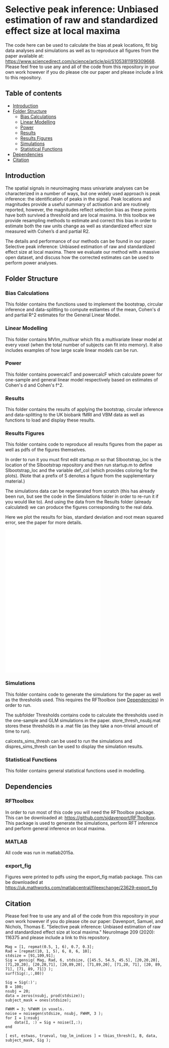 # Selective peak inference: Unbiased estimation of raw and standardized effect size at local maxima
The code here can be used to calculate the bias at peak locations, fit big data analyses and simulations as well as to 
reproduce all figures from the paper available at: https://www.sciencedirect.com/science/article/pii/S1053811919309668.
Please feel free to use any and all of the code from this repository in your own work
however if you do please cite our paper and please include a link to this repository.


## Table of contents
* [Introduction](#introduction)
* [Folder Structure](#folderstruct)
    * [Bias Calculations](#biascalcs)
    * [Linear Modelling](#linmod)
    * [Power](#power)
    * [Results](#results)
    * [Results Figures](#resfigs)
    * [Simulations](#sims)
    * [Statistical Functions](#statfns)
* [Dependencies](#dependencies)
* [Citation](#cite)

## Introduction <a name="introduction"></a>
The spatial signals in neuroimaging mass univariate analyses can be characterized 
in a number of ways, but one widely used approach is peak inference: the 
identification of peaks in the signal. Peak locations and magnitudes provide 
a useful summary of activation and are routinely reported, however, the 
magnitudes reflect selection bias as these points have both survived a threshold 
and are local maxima. In this toolbox we provide resampling methods 
to estimate and correct this bias in order to estimate both the raw units 
change as well as standardized effect size measured with Cohen’s d and 
partial R2. 

The details and performance of our methods can be found in our paper:
Selective peak inference: Unbiased estimation of raw and standardized effect size at local maxima.
There we evaluate our method with a massive open dataset, and discuss 
how the corrected estimates can be used to perform power analyses.

## Folder Structure <a name="folderstruct"></a>

### Bias Calculations <a name="biascalcs"></a>

This folder contains the functions used to implement the bootstrap, 
circular inference and data-splitting to compute estiamtes of the mean, 
Cohen's d and partial R^2 estimates for the General Linear Model.

### Linear Modelling <a name="linmod"></a>
This folder contains MVlm_multivar which fits a multivariate linear model 
at every voxel (when the total number of subjects can fit into memory). 
It also includes examples of how large scale linear models can be run.

### Power <a name="power"></a>
This folder contains powercalcT and powercalcF which calculate power for
one-sample and general linear model respectively based on estimates of 
Cohen's d and Cohen's f^2.

### Results <a name="results"></a>
This folder contains the results of applying the bootstrap, 
circular inference and data-splitting to the UK biobank fMRI and VBM data
as well as functions to load and display these results.

### Results Figures <a name="resfigs"></a>
This folder contains code to reproduce all results figures from the paper 
as well as pdfs of the figures themselves. 

In order to run it you must first edit startup.m so that SIbootstrap_loc 
is the location of the SIbootstrap repository and then run startup.m to 
define SIbootstrap_loc and the variable def_col (which provides coloring 
for the plots). (Note that a prefix of S denotes a figure from the 
supplementary material.)

The simulations data can be regenerated from scratch (this has already been 
run, but see the code in the Simulations folder in order to re-run it if 
you would like to). And using the data from the Results folder (already 
calculated) we can produce the figures corresponding to the real data.

Here we plot the results for bias, standard deviation and root mean squared error, see the paper for more details. 

![alt tag](Results_Figures/Figures_9_11_13_S3/Figure_11_bias.pdf)
![alt tag](Results_Figures/Figures_9_11_13_S3/Figure_11_std.pdf)
![alt tag](Results_Figures/Figures_9_11_13_S3/Figure_11_rmse.pdf)

### Simulations <a name="sims"></a>
This folder contains code to generate the simulations for the paper as well
as the thresholds used. This requires the RFTtoolbox (see [Dependencies](#rftbox))
in order to run.

The subfolder Thresholds contains code to calculate the thresholds used in 
the one-sample and GLM simulations in the paper. store_thresh_nsubj.mat
stores these thresholds in a .mat file (as they take a non-trivial amount 
of time to run).

calcests_sims_thresh can be used to run the simulations and 
dispres_sims_thresh can be used to display the simulation results.

### Statistical Functions <a name="statfns"></a>
This folder contains general statistical functions used in modelling.

## Dependencies <a name="dependencies"></a>

### RFTtoolbox <a name="rftbox"></a>
In order to run most of this code you will need the RFTtoolbox package.  
This can be downloaded at: https://github.com/sjdavenport/RFTtoolbox.
This package is used to generate the simulations, perform RFT inference 
and perform general inference on local maxima.

### MATLAB
All code was run in matlab2015a.

### export_fig
Figures were printed to pdfs using the export_fig matlab package. This can be 
downloaded at https://uk.mathworks.com/matlabcentral/fileexchange/23629-export_fig

## Citation <a name="dependencies"></a>
Please feel free to use any and all of the code from this repository in your own work
however if you do please cite our paper:
Davenport, Samuel, and Nichols, Thomas E. "Selective peak inference: Unbiased estimation of raw and standardized effect size at local maxima." NeuroImage 209 (2020): 116375
and please include a link to this repository.


```
Mag = [1, repmat(0.5, 1, 6), 0.7, 0.3];
Rad = [repmat(10, 1, 5), 6, 8, 6, 10];
stdsize = [91,109,91];
Sig = gensig( Mag, Rad, 6, stdsize, {[45.5, 54.5, 45.5], [20,20,20], [71,20,20], [20,20,71], [20,89,20], [71,89,20], [71,20, 71], [20, 89, 71], [71, 89, 71]} );
surf(Sig(:,:,80))
```

```
Sig = Sig(:)';
B = 100;
nsubj = 20;
data = zeros(nsubj, prod(stdsize));
subject_mask = ones(stdsize);

FWHM = 3; %FWHM in voxels.
noise = noisegen(stdsize, nsubj, FWHM, 3 );
for I = 1:nsubj
    data(I, :) = Sig + noise(I,:);
end

[ est, estwas, trueval, top_lm_indices ] = tbias_thresh(1, B, data, subject_mask, Sig );
```
